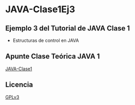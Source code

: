# JAVA-Clase1Ej3
## Ejemplo 3 del Tutorial de JAVA Clase 1

  * Estructuras de control en JAVA

## Apunte Clase Teórica JAVA 1
[JAVA-Clase1](https://profmatiasgarcia.com.ar/uploads/tutoriales/ClaseTeoricaJAVA1.pdf)

## Licencia
[GPLv3](https://www.gnu.org/licenses/gpl-3.0.en.html)

